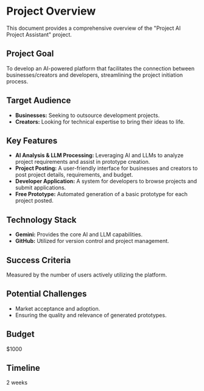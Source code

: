 # Project Overview

This document provides a comprehensive overview of the "Project AI Project Assistant" project.

## Project Goal

To develop an AI-powered platform that facilitates the connection between businesses/creators and developers, streamlining the project initiation process.

## Target Audience

* **Businesses:** Seeking to outsource development projects.
* **Creators:**  Looking for technical expertise to bring their ideas to life.

## Key Features

* **AI Analysis & LLM Processing:** Leveraging AI and LLMs to analyze project requirements and assist in prototype creation.
* **Project Posting:**  A user-friendly interface for businesses and creators to post project details, requirements, and budget.
* **Developer Application:**  A system for developers to browse projects and submit applications.
* **Free Prototype:** Automated generation of a basic prototype for each project posted.

## Technology Stack

* **Gemini:**  Provides the core AI and LLM capabilities.
* **GitHub:** Utilized for version control and project management.

## Success Criteria

Measured by the number of users actively utilizing the platform.

## Potential Challenges

* Market acceptance and adoption.
* Ensuring the quality and relevance of generated prototypes.

## Budget

$1000

## Timeline

2 weeks
